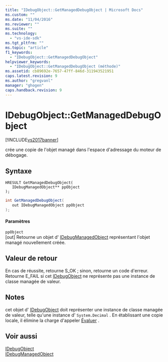 ```yaml
---
title: "IDebugObject::GetManagedDebugObject | Microsoft Docs"
ms.custom: ""
ms.date: "11/04/2016"
ms.reviewer: ""
ms.suite: ""
ms.technology: 
  - "vs-ide-sdk"
ms.tgt_pltfrm: ""
ms.topic: "article"
f1_keywords: 
  - "IDebugObject::GetManagedDebugObject"
helpviewer_keywords: 
  - "IDebugObject::GetManagedDebugObject (méthode)"
ms.assetid: cb89692e-7657-47ff-846d-311943521951
caps.latest.revision: 9
ms.author: "gregvanl"
manager: "ghogen"
caps.handback.revision: 9
---
```

# IDebugObject::GetManagedDebugObject
[!INCLUDE[vs2017banner](../../../code-quality/includes/vs2017banner.md)]

crée une copie de l'objet managé dans l'espace d'adressage du moteur de débogage.  
  
## Syntaxe  
  
```cpp#  
HRESULT GetManagedDebugObject(   
   IDebugManagedObject** ppObject  
);  
```  
  
```c#  
int GetManagedDebugObject(  
   out IDebugManagedObject ppObject  
);  
```  
  
#### Paramètres  
 `ppObject`  
 \[out\]  Retourne un objet d' [IDebugManagedObject](../../../extensibility/debugger/reference/idebugmanagedobject.md) représentant l'objet managé nouvellement créée.  
  
## Valeur de retour  
 En cas de réussite, retourne S\_OK ; sinon, retourne un code d'erreur.  Retourne E\_FAIL si cet [IDebugObject](../../../extensibility/debugger/reference/idebugobject.md) ne représente pas une instance de classe managée de valeur.  
  
## Notes  
 cet objet d' [IDebugObject](../../../extensibility/debugger/reference/idebugobject.md) doit représenter une instance de classe managée de valeur, telle qu'une instance d' `System.Decimal` .  En établissant une copie locale, il élimine la charge d'appeler [Évaluer](../../../extensibility/debugger/reference/idebugfunctionobject-evaluate.md) .  
  
## Voir aussi  
 [IDebugObject](../../../extensibility/debugger/reference/idebugobject.md)   
 [IDebugManagedObject](../../../extensibility/debugger/reference/idebugmanagedobject.md)